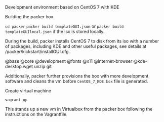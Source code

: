 Development environment based on CentOS 7 with KDE

Building the packer box

`cd packer`
`packer build templateGUI.json` or `packer build templateGUIlocal.json` if the
iso is stored locally.

During the build, packer installs CentOS 7 to disk from its iso with a number of
packages, including KDE and other useful packages, see details at
/packer/kickstart/installGUI.cfg.

@base
@core
@development
@fonts
@x11
@internet-browser
@kde-desktop
wget
unzip
git

Additionally, packer further provisions the box with more development software
and cleans the vm before `CentOS_7_KDE.box` file is generated.

Create virtual machine

`vagrant up`

This stands up a new vm in Virtualbox from the packer box following the
instructions on the Vagrantfile.
